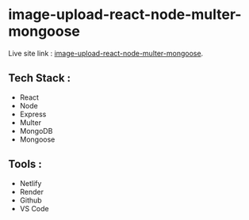 # image-upload-react-node-multer-mongoose

Live site link : [image-upload-react-node-multer-mongoose](https://image-upload-salsadsid.netlify.app/).

## Tech Stack :

* React
* Node
* Express
* Multer
* MongoDB
* Mongoose

## Tools :

* Netlify
* Render
* Github
* VS Code

